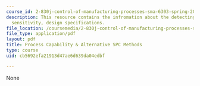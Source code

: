 ```yaml
---
course_id: 2-830j-control-of-manufacturing-processes-sma-6303-spring-2008
description: This resource contains the infromation about the detecting mean shifts:chart
  sensitivity, design specifications.
file_location: /coursemedia/2-830j-control-of-manufacturing-processes-sma-6303-spring-2008/cb5692efa21913d47ae6d639da04edbf_lecture8.pdf
file_type: application/pdf
layout: pdf
title: Process Capability & Alternative SPC Methods
type: course
uid: cb5692efa21913d47ae6d639da04edbf

---
```

None